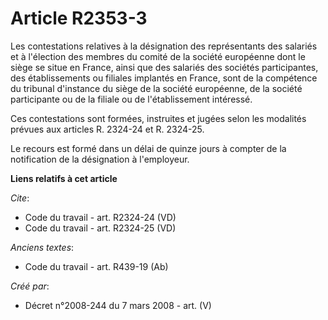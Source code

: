 # Article R2353-3

Les contestations relatives à la désignation des représentants des salariés et à l'élection des membres du comité de la
société européenne dont le siège se situe en France, ainsi que des salariés des sociétés participantes, des établissements ou
filiales implantés en France, sont de la compétence du tribunal d'instance du siège de la société européenne, de la société
participante ou de la filiale ou de l'établissement intéressé. 

Ces contestations sont formées, instruites et jugées selon les modalités prévues aux articles R. 2324-24 et R. 2324-25. 

Le recours est formé dans un délai de quinze jours à compter de la notification de la désignation à l'employeur.

**Liens relatifs à cet article**

_Cite_:

  - Code du travail - art. R2324-24 (VD)
  - Code du travail - art. R2324-25 (VD)

_Anciens textes_:

  - Code du travail - art. R439-19 (Ab)

_Créé par_:

  - Décret n°2008-244 du 7 mars 2008 - art. (V)
